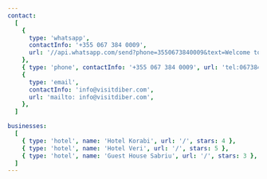 ```yaml
---
contact:
  [
    {
      type: 'whatsapp',
      contactInfo: '+355 067 384 0009',
      url: '//api.whatsapp.com/send?phone=3550673840009&text=Welcome to Diber',
    },
    { type: 'phone', contactInfo: '+355 067 384 0009', url: 'tel:0673840009' },
    {
      type: 'email',
      contactInfo: 'info@visitdiber.com',
      url: 'mailto: info@visitdiber.com',
    },
  ]

businesses:
  [
    { type: 'hotel', name: 'Hotel Korabi', url: '/', stars: 4 },
    { type: 'hotel', name: 'Hotel Veri', url: '/', stars: 5 },
    { type: 'hotel', name: 'Guest House Sabriu', url: '/', stars: 3 },
  ]
---
```

